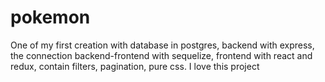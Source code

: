 # pokemon
One of my first creation with database in postgres, backend with express, the connection backend-frontend with sequelize, frontend with react and redux, contain filters, pagination, pure css. I love this project

